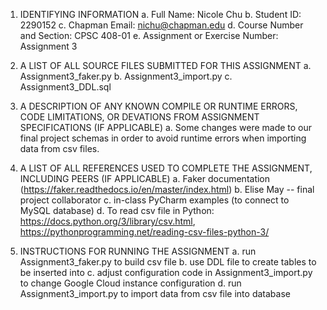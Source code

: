 1. IDENTIFYING INFORMATION
a. Full Name: Nicole Chu
b. Student ID: 2290152 
c. Chapman Email: nichu@chapman.edu
d. Course Number and Section: CPSC 408-01
e. Assignment or Exercise Number: Assignment 3

2. A LIST OF ALL SOURCE FILES SUBMITTED FOR THIS ASSIGNMENT
a. Assignment3_faker.py
b. Assignment3_import.py
c. Assignment3_DDL.sql

3. A DESCRIPTION OF ANY KNOWN COMPILE OR RUNTIME ERRORS, CODE LIMITATIONS, OR DEVATIONS FROM ASSIGNMENT SPECIFICATIONS (IF APPLICABLE)
a. Some changes were made to our final project schemas in order to avoid runtime errors when importing data from csv files.

4. A LIST OF ALL REFERENCES USED TO COMPLETE THE ASSIGNMENT, INCLUDING PEERS (IF APPLICABLE)
a. Faker documentation (https://faker.readthedocs.io/en/master/index.html)
b. Elise May -- final project collaborator
c. in-class PyCharm examples (to connect to MySQL database)
d. To read csv file in Python: https://docs.python.org/3/library/csv.html, https://pythonprogramming.net/reading-csv-files-python-3/

5. INSTRUCTIONS FOR RUNNING THE ASSIGNMENT
a. run Assignment3_faker.py to build csv file
b. use DDL file to create tables to be inserted into
c. adjust configuration code in Assignment3_import.py to change Google Cloud instance configuration
d. run Assignment3_import.py to import data from csv file into database
